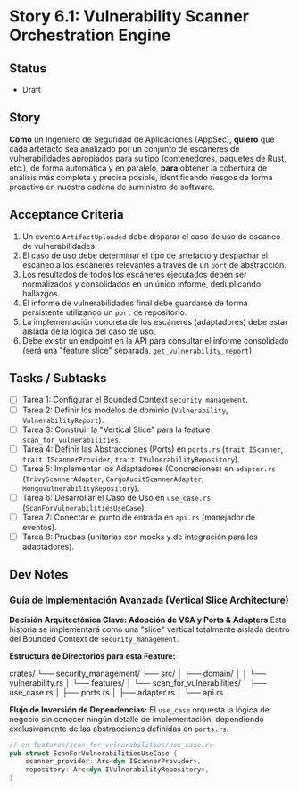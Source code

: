 # Story 6.1: Vulnerability Scanner Orchestration Engine

## Status
- Draft

## Story
**Como** un Ingeniero de Seguridad de Aplicaciones (AppSec),
**quiero** que cada artefacto sea analizado por un conjunto de escáneres de vulnerabilidades apropiados para su tipo (contenedores, paquetes de Rust, etc.), de forma automática y en paralelo,
**para** obtener la cobertura de análisis más completa y precisa posible, identificando riesgos de forma proactiva en nuestra cadena de suministro de software.

## Acceptance Criteria
1.  Un evento `ArtifactUploaded` debe disparar el caso de uso de escaneo de vulnerabilidades.
2.  El caso de uso debe determinar el tipo de artefacto y despachar el escaneo a los escáneres relevantes a través de un `port` de abstracción.
3.  Los resultados de todos los escáneres ejecutados deben ser normalizados y consolidados en un único informe, deduplicando hallazgos.
4.  El informe de vulnerabilidades final debe guardarse de forma persistente utilizando un `port` de repositorio.
5.  La implementación concreta de los escáneres (adaptadores) debe estar aislada de la lógica del caso de uso.
6.  Debe existir un endpoint en la API para consultar el informe consolidado (será una "feature slice" separada, `get_vulnerability_report`).

## Tasks / Subtasks
- [ ] Tarea 1: Configurar el Bounded Context `security_management`.
- [ ] Tarea 2: Definir los modelos de dominio (`Vulnerability`, `VulnerabilityReport`).
- [ ] Tarea 3: Construir la "Vertical Slice" para la feature `scan_for_vulnerabilities`.
- [ ] Tarea 4: Definir las Abstracciones (Ports) en `ports.rs` (`trait IScanner`, `trait IScannerProvider`, `trait IVulnerabilityRepository`).
- [ ] Tarea 5: Implementar los Adaptadores (Concreciones) en `adapter.rs` (`TrivyScannerAdapter`, `CargoAuditScannerAdapter`, `MongoVulnerabilityRepository`).
- [ ] Tarea 6: Desarrollar el Caso de Uso en `use_case.rs` (`ScanForVulnerabilitiesUseCase`).
- [ ] Tarea 7: Conectar el punto de entrada en `api.rs` (manejador de eventos).
- [ ] Tarea 8: Pruebas (unitarias con mocks y de integración para los adaptadores).

## Dev Notes
### Guía de Implementación Avanzada (Vertical Slice Architecture)
**Decisión Arquitectónica Clave: Adopción de VSA y Ports & Adapters**
Esta historia se implementará como una "slice" vertical totalmente aislada dentro del Bounded Context de `security_management`.

**Estructura de Directorios para esta Feature:**


crates/
└── security_management/
├── src/
│   ├── domain/
│   │   └── vulnerability.rs
│   └── features/
│       └── scan_for_vulnerabilities/
│           ├── use_case.rs
│           ├── ports.rs
│           ├── adapter.rs
│           └── api.rs


**Flujo de Inversión de Dependencias:**
El `use_case` orquesta la lógica de negocio sin conocer ningún detalle de implementación, dependiendo exclusivamente de las abstracciones definidas en `ports.rs`.
```rust
// en features/scan_for_vulnerabilities/use_case.rs
pub struct ScanForVulnerabilitiesUseCase {
    scanner_provider: Arc<dyn IScannerProvider>,
    repository: Arc<dyn IVulnerabilityRepository>,
}
```
